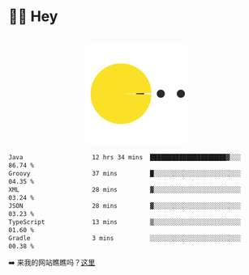 
# 👋🏻 Hey
<div align="center">
	<br>
	<img src="https://raw.githubusercontent.com/Aniket965/Aniket965/master/pacman.svg?sanitize=true" width="200" height="200">
	<br>
</div>

<!--START_SECTION:waka-->

```text
Java                   12 hrs 34 mins  █████████████████████▓░░░   86.74 %
Groovy                 37 mins         █░░░░░░░░░░░░░░░░░░░░░░░░   04.35 %
XML                    28 mins         ▓░░░░░░░░░░░░░░░░░░░░░░░░   03.24 %
JSON                   28 mins         ▓░░░░░░░░░░░░░░░░░░░░░░░░   03.23 %
TypeScript             13 mins         ▒░░░░░░░░░░░░░░░░░░░░░░░░   01.60 %
Gradle                 3 mins          ░░░░░░░░░░░░░░░░░░░░░░░░░   00.38 %
```

<!--END_SECTION:waka-->

 ➡️  来我的网站瞧瞧吗？[这里](https://www.shaolongfei.com)
